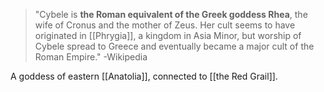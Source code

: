 > "Cybele is **the Roman equivalent of the Greek goddess Rhea**, the wife of Cronus and the mother of Zeus. Her cult seems to have originated in [[Phrygia]], a kingdom in Asia Minor, but worship of Cybele spread to Greece and eventually became a major cult of the Roman Empire."
-Wikipedia

A goddess of eastern [[Anatolia]], connected to [[the Red Grail]].
